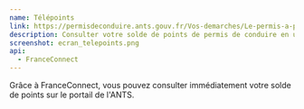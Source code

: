 ```yaml
---
name: Télépoints
link: https://permisdeconduire.ants.gouv.fr/Vos-demarches/Le-permis-a-points/Solde-de-vos-points-Via-France-Connect
description: Consulter votre solde de points de permis de conduire en un instant grâce à FranceConnect
screenshot: ecran_telepoints.png
api:
  - FranceConnect
---
```


Grâce à FranceConnect, vous pouvez consulter immédiatement votre solde de points sur le portail de l'ANTS.
